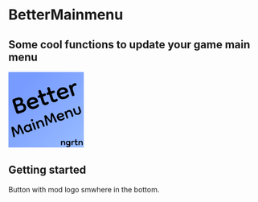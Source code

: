 # BetterMainmenu
## Some cool functions to update your game main menu

<img src="logo.png" width="150" alt="the mod's logo" />

## Getting started
Button with mod logo smwhere in the bottom.
